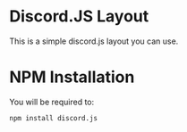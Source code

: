 # Discord.JS Layout
This is a simple discord.js layout you can use.

# NPM Installation
You will be required to:
```
npm install discord.js
```

